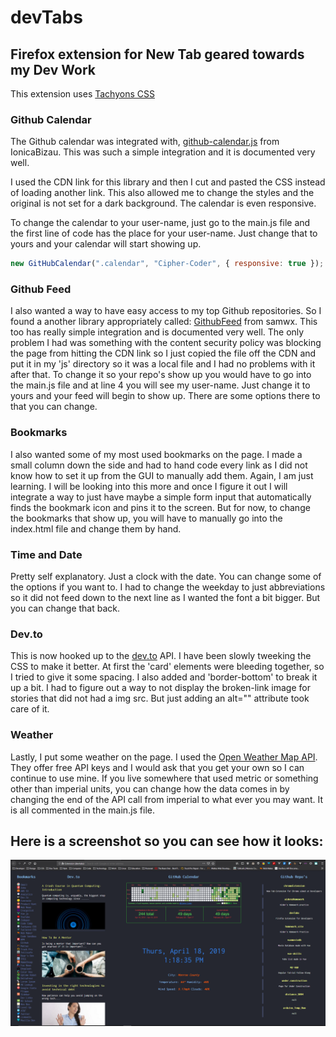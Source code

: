# devTabs

## Firefox extension for New Tab geared towards my Dev Work

This extension uses [Tachyons CSS](https://tachyons.io)

### Github Calendar

The Github calendar was integrated with, [github-calendar.js](https://github.com/IonicaBizau/github-calendar) from IonicaBizau. This was such a simple integration and it is documented very well.

I used the CDN link for this library and then I cut and pasted the CSS instead of loading another link. This also allowed me to change the styles and the original is not set for a dark background. The calendar is even responsive.

To change the calendar to your user-name, just go to the main.js file and the first line of code has the place for your user-name. Just change that to yours and your calendar will start showing up.

```js
new GitHubCalendar(".calendar", "Cipher-Coder", { responsive: true }); //Just change the 'Cipher-Coder' to what ever user you want to show up
```

### Github Feed

I also wanted a way to have easy access to my top Github repositories. So I found a another library appropriately called: [GithubFeed](https://github.com/samwx/GithubFeed) from samwx. This too has really simple integration and is documented very well. The only problem I had was something with the content security policy was blocking the page from hitting the CDN link so I just copied the file off the CDN and put it in my 'js' directory so it was a local file and I had no problems with it after that. To change it so your repo's show up you would have to go into the main.js file and at line 4 you will see my user-name. Just change it to yours and your feed will begin to show up. There are some options there to that you can change.

### Bookmarks

I also wanted some of my most used bookmarks on the page. I made a small column down the side and had to hand code every link as I did not know how to set it up from the GUI to manually add them. Again, I am just learning. I will be looking into this more and once I figure it out I will integrate a way to just have maybe a simple form input that automatically finds the bookmark icon and pins it to the screen. But for now, to change the bookmarks that show up, you will have to manually go into the index.html file and change them by hand.

### Time and Date

Pretty self explanatory. Just a clock with the date. You can change some of the options if you want to. I had to change the weekday to just abbreviations so it did not feed down to the next line as I wanted the font a bit bigger. But you can change that back.

### Dev.to

This is now hooked up to the [dev.to](https://dev.to) API. I have been slowly tweeking the CSS to make it better. At first the 'card' elements were bleeding together, so I tried to give it some spacing. I also added and 'border-bottom' to break it up a bit. I had to figure out a way to not display the broken-link image for stories that did not had a img src. But just adding an alt="" attribute took care of it. 

### Weather

Lastly, I put some weather on the page. I used the [Open Weather Map API](https://openweathermap.org). They offer free API keys and I would ask that you get your own so I can continue to use mine. If you live somewhere that used metric or something other than imperial units, you can change how the data comes in by changing the end of the API call from imperial to what ever you may want. It is all commented in the main.js file.

## Here is a screenshot so you can see how it looks:

<p align="center">
  <img src="assets/img/screenshot1.png" alt="screenshot" />
</p>
